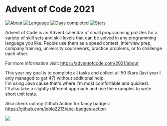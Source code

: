 # Advent of Code 2021
[![About](https://img.shields.io/badge/Advent%20of%20Code%20🎄-2021-brightgreen)](https://adventofcode.com/2021/about)
[![Language](https://img.shields.io/badge/Language-java-red)](https://www.java.com/)
[![Days completed](https://img.shields.io/badge/day%20📅-12-blue)](https://adventofcode.com/2021)
[![Stars](https://img.shields.io/badge/stars%20⭐-22-yellow)](https://adventofcode.com/2021/stats)


Advent of Code is an Advent calendar of small programming puzzles for a variety of skill sets and skill levels that can be solved in any programming language you like. People use them as a speed contest, interview prep, company training, university coursework, practice problems, or to challenge each other.

For more information visit: https://adventofcode.com/2021/about

This year my goal is to complete all tasks and collect all 50 Stars (last year I only managed to get 47) without additional help.  
I'm using Java cause that's where I'm most comfortable and quickest.  
I'll also take a slightly different approach and use the examples to write short unit tests.

Also check out my Github Action for fancy badges: https://github.com/joblo2213/aoc-badges-action

![](https://c.tenor.com/64xntrSiKL0AAAAC/merry-christmas-minions.gif)